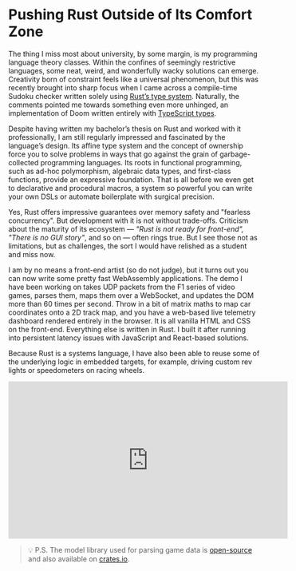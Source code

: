 # Pushing Rust Outside of Its Comfort Zone

The thing I miss most about university, by some margin, is my programming language theory classes. Within the confines of seemingly restrictive languages, some neat, weird, and wonderfully wacky solutions can emerge. Creativity born of constraint feels like a universal phenomenon, but this was recently brought into sharp focus when I came across a compile-time Sudoku checker written solely using [Rust’s type system](https://www.reddit.com/r/rust/comments/1kvpdxz/sudoku_checker_in_rust_type_system/). Naturally, the comments pointed me towards something even more unhinged, an implementation of Doom written entirely with [TypeScript types](https://www.reddit.com/r/programming/comments/1iyqeu7/typescript_types_can_run_doom/).

Despite having written my bachelor’s thesis on Rust and worked with it professionally, I am still regularly impressed and fascinated by the language’s design. Its affine type system and the concept of ownership force you to solve problems in ways that go against the grain of garbage-collected programming languages. Its roots in functional programming, such as ad-hoc polymorphism, algebraic data types, and first-class functions, provide an expressive foundation. That is all before we even get to declarative and procedural macros, a system so powerful you can write your own DSLs or automate boilerplate with surgical precision.

Yes, Rust offers impressive guarantees over memory safety and "fearless concurrency". But development with it is not without trade-offs. Criticism about the maturity of its ecosystem — *"Rust is not ready for front-end", "There is no GUI story"*, and so on — often rings true. But I see those not as limitations, but as challenges, the sort I would have relished as a student and miss now.

I am by no means a front-end artist (so do not judge), but it turns out you can now write some pretty fast WebAssembly applications. The demo I have been working on takes UDP packets from the F1 series of video games, parses them, maps them over a WebSocket, and updates the DOM more than 60 times per second. Throw in a bit of matrix maths to map car coordinates onto a 2D track map, and you have a web-based live telemetry dashboard rendered entirely in the browser. It is all vanilla HTML and CSS on the front-end. Everything else is written in Rust. I built it after running into persistent latency issues with JavaScript and React-based solutions.

Because Rust is a systems language, I have also been able to reuse some of the underlying logic in embedded targets, for example, driving custom rev lights or speedometers on racing wheels.

<iframe width="560" height="315" src="https://www.youtube.com/embed/0DpGJS9nseI" title="Rust WASM F1 Telemetry Dashboard" frameborder="0" allowfullscreen></iframe>

> 💡 P.S. The model library used for parsing game data is [open-source](https://github.com/11bthornton/f1-game-library-models) and also available on [crates.io](https://crates.io/crates/f1-game-library-models).
